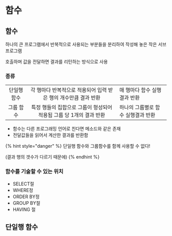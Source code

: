 # 함수

## 함수 

하나의 큰 프로그램에서 반복적으로 사용되는 부분들을 분리하여 작성해 놓은 작은 서브 프로그램

 호출하며 값을 전달하면 결과를 리턴하는 방식으로 사용

### 종류

|  |  |  |
| :---: | :---: | :--- |
| 단일행 함수 | 각 행마다 반복적으로 적용되어 입력 받은 행의 개수만큼 결과 반환 | 매 행마다 함수 실행 결과 반환 |
| 그룹 함수 | 특정 행들의 집합으로 그룹이 형성되어 적용됨 그룹 당 1개의 결과 반환 | 하나의 그룹별로 함수 실행결과 반환 |



* 함수는 다른 프로그래밍 언어로 친다면 메소드와 같은 존재
* 전달값들을 읽어서 계산한 결과를 반환함

{% hint style="danger" %}
단일행 함수와 그룹함수를 함께 사용할 수 없다! 

\(결과 행의 갯수가 다르기 때문에\)
{% endhint %}



### 함수를 기술할 수 있는 위치

* SELECT절
* WHERE정
* ORDER BY정
* GROUP BY절
* HAVING 절

## 단일행 함수





